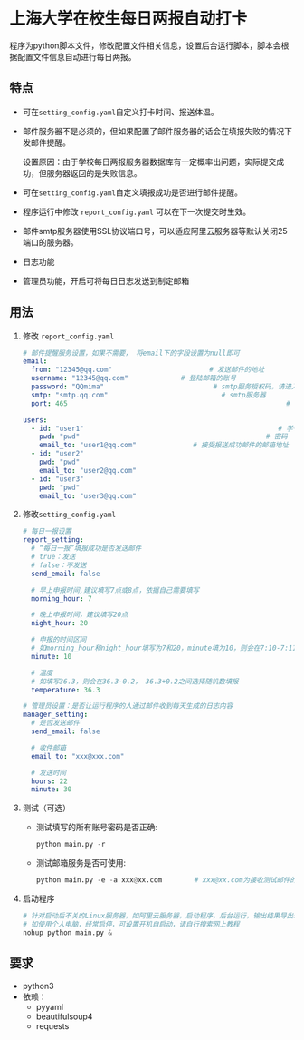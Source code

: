 # 上海大学在校生每日两报自动打卡

程序为python脚本文件，修改配置文件相关信息，设置后台运行脚本，脚本会根据配置文件信息自动进行每日两报。

## 特点

- 可在`setting_config.yaml`自定义打卡时间、报送体温。

- 邮件服务器不是必须的，但如果配置了邮件服务器的话会在填报失败的情况下发邮件提醒。

  设置原因：由于学校每日两报服务器数据库有一定概率出问题，实际提交成功，但服务器返回的是失败信息。

- 可在`setting_config.yaml`自定义填报成功是否进行邮件提醒。

- 程序运行中修改 `report_config.yaml` 可以在下一次提交时生效。

- 邮件smtp服务器使用SSL协议端口号，可以适应阿里云服务器等默认关闭25端口的服务器。

- 日志功能

- 管理员功能，开启可将每日日志发送到制定邮箱

## 用法
1. 修改 `report_config.yaml`

   ```yaml
   # 邮件提醒服务设置，如果不需要， 将email下的字段设置为null即可
   email:
     from: "12345@qq.com"                        # 发送邮件的地址
     username: "12345@qq.com"             # 登陆邮箱的账号
     password: "QQmima"                           # smtp服务授权码，请进入邮箱设置进行查看
     smtp: "smtp.qq.com"                            # smtp服务器
     port: 465                                                      # smtp服务器SSL协议端口号，大多数邮箱默认为465
   
   users:
     - id: "user1"                                                # 学号
       pwd: "pwd"                                              # 密码
       email_to: "user1@qq.com"              # 接受报送成功邮件的邮箱地址
     - id: "user2"
       pwd: "pwd"                         
       email_to: "user2@qq.com"
     - id: "user3"
       pwd: "pwd"
       email_to: "user3@qq.com"
   ```
   
2. 修改`setting_config.yaml`

   ```yaml
   # 每日一报设置
   report_setting:
     # “每日一报”填报成功是否发送邮件
     # true：发送
     # false：不发送
     send_email: false
   
     # 早上申报时间,建议填写7点或8点，依据自己需要填写
     morning_hour: 7
   
     # 晚上申报时间，建议填写20点
     night_hour: 20
   
     # 申报的时间区间
     # 如morning_hour和night_hour填写为7和20，minute填为10，则会在7:10-7:11、20:10-20:11进行填报
     minute: 10
   
     # 温度
     # 如填写36.3，则会在36.3-0.2， 36.3+0.2之间选择随机数填报
     temperature: 36.3
   
   # 管理员设置：是否让运行程序的人通过邮件收到每天生成的日志内容
   manager_setting:
     # 是否发送邮件
     send_email: false
   
     # 收件邮箱
     email_to: "xxx@xxx.com"
   
     # 发送时间
     hours: 22
     minute: 30
   ```

3. 测试（可选）

   - 测试填写的所有账号密码是否正确:

     ```python
     python main.py -r
     ```
     
   - 测试邮箱服务是否可使用:

     ```python
     python main.py -e -a xxx@xx.com        # xxx@xx.com为接收测试邮件的账号
     ```
   
4. 启动程序

   ```python
   # 针对启动后不关的Linux服务器，如阿里云服务器，启动程序，后台运行，输出结果导出shu_report.log中
   # 如使用个人电脑，经常启停，可设置开机自启动，请自行搜索网上教程
   nohup python main.py & 		  
   ```

## 要求

- python3
- 依赖：
  - pyyaml
  - beautifulsoup4
  - requests
